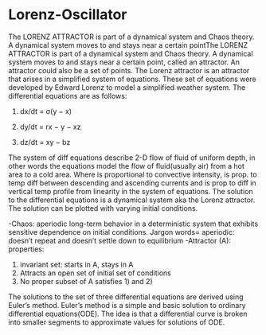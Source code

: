 # Lorenz-Oscillator
The LORENZ ATTRACTOR is part of a dynamical system and Chaos theory. A dynamical system moves to and stays near a certain pointThe LORENZ ATTRACTOR is part of a dynamical system and Chaos theory. A dynamical system moves to and stays near a certain point, called an attractor. An attractor could also be a set of points.
The Lorenz attractor is an attractor that arises in a simplified system of equations. These set of equations were developed by Edward Lorenz to model a simplified weather system. The differential equations are as follows:
1. dx/dt = σ(y − x)

2.	dy/dt = rx − y − xz

3.	dz/dt = xy − bz

The system of diff equations describe 2-D flow of fluid of uniform depth, in other words the equations model the flow of fluid(usually air) from a hot area to a cold area. Where   is proportional to convective intensity,  is prop. to temp diff between descending and ascending currents and  is prop to diff in vertical temp profile from linearity in the system of equations. 
The solution to the differential equations is a dynamical system aka the Lorenz attractor. The solution can be plotted with varying initial conditions.

-Chaos: aperiodic long-term behavior in a deterministic system that exhibits sensitive dependence on initial conditions.
	Jargon words= aperiodic: doesn’t repeat and doesn’t settle down to equilibrium
-Attractor (A): 
	properties: 
1.	invariant set: starts in A, stays in A
2.	Attracts an open set of initial set of conditions
3.	No proper subset of A satisfies 1) and 2)

The solutions to the set of three differential equations are derived using Euler’s method. Euler’s method is a simple and basic solution to ordinary differential equations(ODE). The idea is that a differential curve is broken into smaller segments to approximate values for solutions of ODE.
